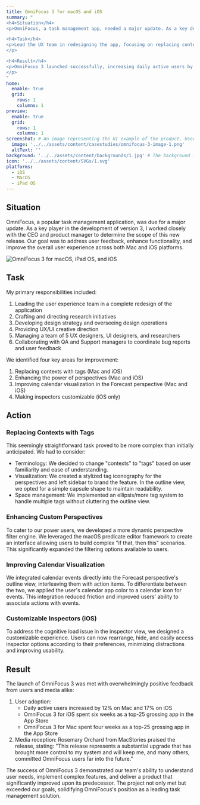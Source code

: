 ```yaml
---
title: OmniFocus 3 for macOS and iOS
summary: "
<h4>Situation</h4>
<p>OmniFocus, a task management app, needed a major update. As a key developer for version 3, I worked with the CEO and product manager to improve functionality and user experience across Mac and iOS platforms.</p>

<h4>Task</h4>
<p>Lead the UX team in redesigning the app, focusing on replacing contexts with tags, enhancing perspectives, improving calendar visualization, and making inspectors customizable on iOS.
</p>

<h4>Result</h4>  
<p>OmniFocus 3 launched successfully, increasing daily active users by 12% on Mac and 17% on iOS. It spent weeks as a top-25 grossing app in the App Store for both platforms, receiving positive feedback from users and media, solidifying its position as a leading task management solution.
</p>
"
home:
  enable: true
  grid:
    rows: 1
    columns: 1
preview:
  enable: true
  grid:
    rows: 1
    columns: 1
screenshot: # An image representing the UI example of the product. Used in preview cards
  image: '../../assets/content/casestudies/omnifocus-3-image-1.png'
  altText: ''
background: '../../assets/content/backgrounds/1.jpg' # The background image used for preview cards
icon: '../../assets/content/SVGs/1.svg'
platforms:
  - iOS
  - MacOS
  - iPad OS
---
```


## Situation
OmniFocus, a popular task management application, was due for a major update. As a key player in the development of version 3, I worked closely with the CEO and product manager to determine the scope of this new release. Our goal was to address user feedback, enhance functionality, and improve the overall user experience across both Mac and iOS platforms.

![OmniFocus 3 for macOS, iPad OS, and iOS](../../src/assets/content/casestudies/omnifocus-3-image-1.png)

## Task
My primary responsibilities included:
1. Leading the user experience team in a complete redesign of the application
2. Crafting and directing research initiatives
3. Developing design strategy and overseeing design operations
4. Providing UX/UI creative direction
5. Managing a team of 5 UX designers, UI designers, and researchers
6. Collaborating with QA and Support managers to coordinate bug reports and user feedback

We identified four key areas for improvement:
1. Replacing contexts with tags (Mac and iOS)
2. Enhancing the power of perspectives (Mac and iOS)
3. Improving calendar visualization in the Forecast perspective (Mac and iOS)
4. Making inspectors customizable (iOS only)
## Action
### Replacing Contexts with Tags
This seemingly straightforward task proved to be more complex than initially anticipated. We had to consider:
- Terminology: We decided to change "contexts" to "tags" based on user familiarity and ease of understanding.
- Visualization: We created a stylized tag iconography for the perspectives and left sidebar to brand the feature. In the outline view, we opted for a simple capsule shape to maintain readability.
- Space management: We implemented an ellipsis/more tag system to handle multiple tags without cluttering the outline view.
### Enhancing Custom Perspectives
To cater to our power users, we developed a more dynamic perspective filter engine. We leveraged the macOS predicate editor framework to create an interface allowing users to build complex "if that, then this" scenarios. This significantly expanded the filtering options available to users.
### Improving Calendar Visualization
We integrated calendar events directly into the Forecast perspective's outline view, interleaving them with action items. To differentiate between the two, we applied the user's calendar app color to a calendar icon for events. This integration reduced friction and improved users' ability to associate actions with events.
### Customizable Inspectors (iOS)
To address the cognitive load issue in the inspector view, we designed a customizable experience. Users can now rearrange, hide, and easily access inspector options according to their preferences, minimizing distractions and improving usability.
## Result
The launch of OmniFocus 3 was met with overwhelmingly positive feedback from users and media alike:
1. User adoption:
   - Daily active users increased by 12% on Mac and 17% on iOS
   - OmniFocus 3 for iOS spent six weeks as a top-25 grossing app in the App Store
   - OmniFocus 3 for Mac spent four weeks as a top-25 grossing app in the App Store
2. Media reception:
   Rosemary Orchard from MacStories praised the release, stating: "This release represents a substantial upgrade that has brought more control to my system and will keep me, and many others, committed OmniFocus users far into the future."

The success of OmniFocus 3 demonstrated our team's ability to understand user needs, implement complex features, and deliver a product that significantly improved upon its predecessor. The project not only met but exceeded our goals, solidifying OmniFocus's position as a leading task management solution.